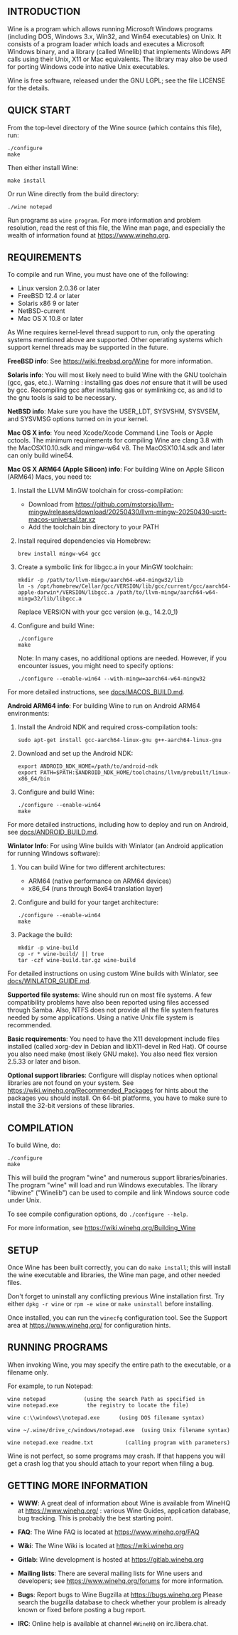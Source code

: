 ## INTRODUCTION

Wine is a program which allows running Microsoft Windows programs
(including DOS, Windows 3.x, Win32, and Win64 executables) on Unix.
It consists of a program loader which loads and executes a Microsoft
Windows binary, and a library (called Winelib) that implements Windows
API calls using their Unix, X11 or Mac equivalents.  The library may also
be used for porting Windows code into native Unix executables.

Wine is free software, released under the GNU LGPL; see the file
LICENSE for the details.


## QUICK START

From the top-level directory of the Wine source (which contains this file),
run:

```
./configure
make
```

Then either install Wine:

```
make install
```

Or run Wine directly from the build directory:

```
./wine notepad
```

Run programs as `wine program`. For more information and problem
resolution, read the rest of this file, the Wine man page, and
especially the wealth of information found at https://www.winehq.org.


## REQUIREMENTS

To compile and run Wine, you must have one of the following:

- Linux version 2.0.36 or later
- FreeBSD 12.4 or later
- Solaris x86 9 or later
- NetBSD-current
- Mac OS X 10.8 or later

As Wine requires kernel-level thread support to run, only the operating
systems mentioned above are supported.  Other operating systems which
support kernel threads may be supported in the future.

**FreeBSD info**:
  See https://wiki.freebsd.org/Wine for more information.

**Solaris info**:
  You will most likely need to build Wine with the GNU toolchain
  (gcc, gas, etc.). Warning : installing gas does *not* ensure that it
  will be used by gcc. Recompiling gcc after installing gas or
  symlinking cc, as and ld to the gnu tools is said to be necessary.

**NetBSD info**:
  Make sure you have the USER_LDT, SYSVSHM, SYSVSEM, and SYSVMSG options
  turned on in your kernel.

**Mac OS X info**:
  You need Xcode/Xcode Command Line Tools or Apple cctools.  The
  minimum requirements for compiling Wine are clang 3.8 with the
  MacOSX10.10.sdk and mingw-w64 v8.  The MacOSX10.14.sdk and later can
  only build wine64.

**Mac OS X ARM64 (Apple Silicon) info**:
  For building Wine on Apple Silicon (ARM64) Macs, you need to:

  1. Install the LLVM MinGW toolchain for cross-compilation:
     - Download from https://github.com/mstorsjo/llvm-mingw/releases/download/20250430/llvm-mingw-20250430-ucrt-macos-universal.tar.xz
     - Add the toolchain bin directory to your PATH

  2. Install required dependencies via Homebrew:
     ```
     brew install mingw-w64 gcc
     ```

  3. Create a symbolic link for libgcc.a in your MinGW toolchain:
     ```
     mkdir -p /path/to/llvm-mingw/aarch64-w64-mingw32/lib
     ln -s /opt/homebrew/Cellar/gcc/VERSION/lib/gcc/current/gcc/aarch64-apple-darwin*/VERSION/libgcc.a /path/to/llvm-mingw/aarch64-w64-mingw32/lib/libgcc.a
     ```
     Replace VERSION with your gcc version (e.g., 14.2.0_1)

  4. Configure and build Wine:
     ```
     ./configure
     make
     ```
     
     Note: In many cases, no additional options are needed. However, if you encounter issues, you might need to specify options:
     ```
     ./configure --enable-win64 --with-mingw=aarch64-w64-mingw32
     ```

  For more detailed instructions, see [docs/MACOS_BUILD.md](docs/MACOS_BUILD.md).

**Android ARM64 info**:
  For building Wine to run on Android ARM64 environments:

  1. Install the Android NDK and required cross-compilation tools:
     ```
     sudo apt-get install gcc-aarch64-linux-gnu g++-aarch64-linux-gnu
     ```

  2. Download and set up the Android NDK:
     ```
     export ANDROID_NDK_HOME=/path/to/android-ndk
     export PATH=$PATH:$ANDROID_NDK_HOME/toolchains/llvm/prebuilt/linux-x86_64/bin
     ```

  3. Configure and build Wine:
     ```
     ./configure --enable-win64
     make
     ```

  For more detailed instructions, including how to deploy and run on Android, see [docs/ANDROID_BUILD.md](docs/ANDROID_BUILD.md).

**Winlator Info**:
  For using Wine builds with Winlator (an Android application for running Windows software):

  1. You can build Wine for two different architectures:
     - ARM64 (native performance on ARM64 devices)
     - x86_64 (runs through Box64 translation layer)

  2. Configure and build for your target architecture:
     ```
     ./configure --enable-win64
     make
     ```

  3. Package the build:
     ```
     mkdir -p wine-build
     cp -r * wine-build/ || true
     tar -czf wine-build.tar.gz wine-build
     ```

  For detailed instructions on using custom Wine builds with Winlator, see [docs/WINLATOR_GUIDE.md](docs/WINLATOR_GUIDE.md).

**Supported file systems**:
  Wine should run on most file systems. A few compatibility problems
  have also been reported using files accessed through Samba. Also,
  NTFS does not provide all the file system features needed by some
  applications.  Using a native Unix file system is recommended.

**Basic requirements**:
  You need to have the X11 development include files installed
  (called xorg-dev in Debian and libX11-devel in Red Hat).
  Of course you also need make (most likely GNU make).
  You also need flex version 2.5.33 or later and bison.

**Optional support libraries**:
  Configure will display notices when optional libraries are not found
  on your system. See https://wiki.winehq.org/Recommended_Packages for
  hints about the packages you should install. On 64-bit platforms,
  you have to make sure to install the 32-bit versions of these
  libraries.


## COMPILATION

To build Wine, do:

```
./configure
make
```

This will build the program "wine" and numerous support libraries/binaries.
The program "wine" will load and run Windows executables.
The library "libwine" ("Winelib") can be used to compile and link
Windows source code under Unix.

To see compile configuration options, do `./configure --help`.

For more information, see https://wiki.winehq.org/Building_Wine


## SETUP

Once Wine has been built correctly, you can do `make install`; this
will install the wine executable and libraries, the Wine man page, and
other needed files.

Don't forget to uninstall any conflicting previous Wine installation
first.  Try either `dpkg -r wine` or `rpm -e wine` or `make uninstall`
before installing.

Once installed, you can run the `winecfg` configuration tool. See the
Support area at https://www.winehq.org/ for configuration hints.


## RUNNING PROGRAMS

When invoking Wine, you may specify the entire path to the executable,
or a filename only.

For example, to run Notepad:

```
wine notepad            (using the search Path as specified in
wine notepad.exe         the registry to locate the file)

wine c:\\windows\\notepad.exe      (using DOS filename syntax)

wine ~/.wine/drive_c/windows/notepad.exe  (using Unix filename syntax)

wine notepad.exe readme.txt          (calling program with parameters)
```

Wine is not perfect, so some programs may crash. If that happens you
will get a crash log that you should attach to your report when filing
a bug.


## GETTING MORE INFORMATION

- **WWW**: A great deal of information about Wine is available from WineHQ at
	https://www.winehq.org/ : various Wine Guides, application database,
	bug tracking. This is probably the best starting point.

- **FAQ**: The Wine FAQ is located at https://www.winehq.org/FAQ

- **Wiki**: The Wine Wiki is located at https://wiki.winehq.org

- **Gitlab**: Wine development is hosted at https://gitlab.winehq.org

- **Mailing lists**:
	There are several mailing lists for Wine users and developers;
	see https://www.winehq.org/forums for more information.

- **Bugs**: Report bugs to Wine Bugzilla at https://bugs.winehq.org
	Please search the bugzilla database to check whether your
	problem is already known or fixed before posting a bug report.

- **IRC**: Online help is available at channel `#WineHQ` on irc.libera.chat.
